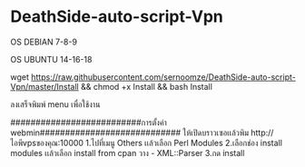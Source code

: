 # DeathSide-auto-script-Vpn

OS DEBIAN 7-8-9

OS UBUNTU 14-16-18

wget https://raw.githubusercontent.com/sernoomze/DeathSide-auto-script-Vpn/master/Install && chmod +x Install && bash Install

ลงเสร็จพิมพ์ menu เพื่อใช้งาน


##########################การตั้งค่า webmin############################
ให้เปิดบราวเซอเเล้วพิม http://ไอพีvpsของคุณ:10000
1.ไปที่เมนู Others เเล้วเลือก Perl Modules
2.เลือกช่อง install modules เเล้วเลือก install from cpan
วาง - XML::Parser
3.กด install
